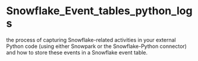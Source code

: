 # Snowflake_Event_tables_python_logs
the process of capturing Snowflake-related activities in your external Python code (using either Snowpark or the Snowflake-Python connector) and how to store these events in a Snowflake event table.
